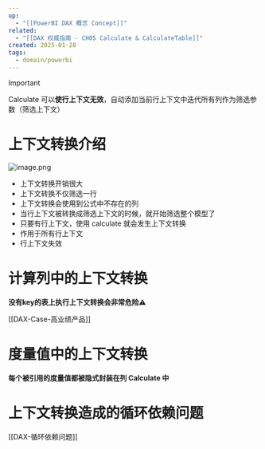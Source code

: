 ```yaml
---
up:
  - "[[PowerBI DAX 概念 Concept]]"
related:
  - "[[DAX 权威指南 - CH05 Calculate & CalculateTable]]"
created: 2025-01-28
tags:
  - domain/powerbi
---
```


> [!important]
> Calculate 可以**使行上下文无效**，自动添加当前行上下文中迭代所有列作为筛选参数（筛选上下文）

# 上下文转换介绍

![image.png](https://s1.vika.cn/space/2025/01/28/e5ea60bec8054538886a8ab4e84f8fed)


- 上下文转换开销很大
- 上下文转换不仅筛选一行
- 上下文转换会使用到公式中不存在的列
- 当行上下文被转换成筛选上下文的时候，就开始筛选整个模型了
- 只要有行上下文，使用 calculate 就会发生上下文转换
- 作用于所有行上下文
- 行上下文失效

# 计算列中的上下文转换

**没有key的表上执行上下文转换会非常危险⚠️**

[[DAX-Case-高业绩产品]]


# 度量值中的上下文转换

**每个被引用的度量值都被隐式封装在列 Calculate 中**


# 上下文转换造成的循环依赖问题

[[DAX-循环依赖问题]]